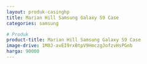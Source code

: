 ```yaml
---
layout: produk-casinghp
title: Marian Hill Samsung Galaxy S9 Case
categories: samsung

# Produk
product-title: Marian Hill Samsung Galaxy S9 Case
image-drive: 1M8J-avEI9rxBtpV9HmczgJofzvHsPGnb
harga: 90000
---
```

